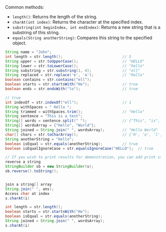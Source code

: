 Common methods:

- `length()`: Returns the length of the string.
- `charAt(int index)`: Returns the character at the specified index.
- `substring(int beginIndex, int endIndex)`: Returns a new string that is a substring of this string.
- `equals(String anotherString)`: Compares this string to the specified object.


```java
String name = "John";
int length = str.length();                           // 5
String upper = str.toUpperCase();                    // "HELLO"
String lower = str.toLowerCase();                    // "hello"
String substring = str.substring(1, 4);              // "ell"
String replaced = str.replace('e', 'a');             // "Hallo"
boolean contains = str.contains("ell"); 
boolean starts = str.startsWith("He");               // true
boolean ends = str.endsWith("lo");                   // true
```

```java
// true
int indexOf = str.indexOf("ell");                    // 1
String withSpaces = " Hello ";
String trimmed = withSpaces.trim();                  // "Hello"
String sentence = "This is a test";
String[] words = sentence.split(" ");                // {"This", "is", "a", "test"}
String[] wordsArray = {"Hello", "World"};
String joined = String.join(" ", wordsArray);        // "Hello World"
char[] chars = str.toCharArray();                    // {'H', 'e', 'l', 'l', 'o'}
String anotherString = "Hello";
boolean isEqual = str.equals(anotherString);         // true
boolean isEqualIgnoreCase = str.equalsIgnoreCase("HELLO");  // true

```


```java
// If you wish to print results for demonstration, you can add print statements.
reverse a string 
StringBuilder sb = new StringBuilder(s); 
sb.reverse().toString();


join a string[] array      
String.join(" ", ans);
Access char at index
s.charAt(i)
```



```java
int length = str.length();
boolean starts = str.startsWith("He");  
boolean isEqual = str.equals(anotherString);  
String joined = String.join(" ", wordsArray);
s.charAt(i) 
```